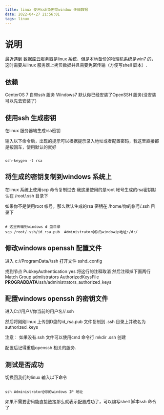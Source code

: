 ```yaml
---
title: linux 使用ssh免密向window 传输数据
date: 2022-04-27 21:56:01
tags: linux
---
```


# 说明

最近遇到 数据库云服务器是linux 系统，但是本地备份的物理机系统是win7 的，
这时需要从linux 服务器上拷贝数据并且需要免密传输（方便写shell 脚本）.


## 依赖
CenterOS 7 自带ssh 服务
Windows7 默认你已经安装了OpenSSH 服务(没安装可以先去安装了)

## 使用ssh 生成密钥

在linux 服务器端生成rsa密钥

输入以下命令后，出现的提示可以根据提示录入地址或者配置密码，我这里直接都是按回车，使用默认的就好
```shell

ssh-keygen -t rsa

```

## 将生成的密钥复制到windows 系统上

在linux 系统上使用scp 命令复制过去
我这里使用的是root 帐号生成的rsa密钥默认在 /root/.ssh 目录下

如果你不是使用root 帐号，那么默认生成的rsa 密钥在 /home/你的帐号/.ssh 目录下
```shell

# 这里传输到windows d 盘目录
scp /root/.ssh/id_rsa.pub  Administrator@你的windowip地址:/d:/

```

## 修改windows openssh 配置文件

进入 c://ProgramData//ssh 打开文件 sshd_config

找到节点 
PubkeyAuthentication yes   将这行的注释取消
然后注释掉下面两行
Match Group admiistrators
    AuthorizedKeysFile __PROGRADDATA__/ssh/administrators_authorized_keys

## 配置windows openssh 的密钥文件

进入C://用户//你当前的用户名//.ssh 

然后将刚刚linux 上传到D盘的id_rsa.pub 文件复制到 .ssh 目录上并改名为 authorized_keys

注意： 如果没有.ssh 文件可以使用cmd 命令行 mkdir .ssh 创建


配置后记得重启openssh 相关的服务.


## 测试是否成功

切换回我们的linux 
输入以下命令

```shell

ssh Administrator@你的windows IP 地址

```

如果不需要密码能直接链接那么就表示配置成功了，可以编写shell 脚本ssh 命令了
